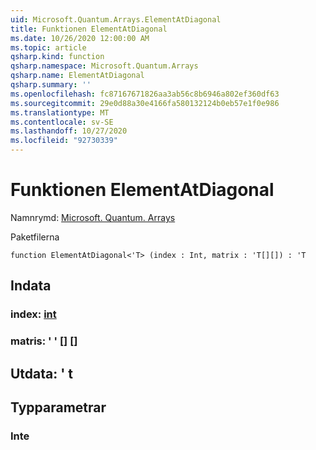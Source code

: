 ```yaml
---
uid: Microsoft.Quantum.Arrays.ElementAtDiagonal
title: Funktionen ElementAtDiagonal
ms.date: 10/26/2020 12:00:00 AM
ms.topic: article
qsharp.kind: function
qsharp.namespace: Microsoft.Quantum.Arrays
qsharp.name: ElementAtDiagonal
qsharp.summary: ''
ms.openlocfilehash: fc87167671826aa3ab56c8b6946a802ef360df63
ms.sourcegitcommit: 29e0d88a30e4166fa580132124b0eb57e1f0e986
ms.translationtype: MT
ms.contentlocale: sv-SE
ms.lasthandoff: 10/27/2020
ms.locfileid: "92730339"
---
```

# <a name="elementatdiagonal-function"></a>Funktionen ElementAtDiagonal

Namnrymd: [Microsoft. Quantum. Arrays](xref:Microsoft.Quantum.Arrays)

Paketfilerna [](https://nuget.org/packages/)




```qsharp
function ElementAtDiagonal<'T> (index : Int, matrix : 'T[][]) : 'T
```


## <a name="input"></a>Indata

### <a name="index--int"></a>index: [int](xref:microsoft.quantum.lang-ref.int)




### <a name="matrix--t"></a>matris: ' ' [] []





## <a name="output--t"></a>Utdata: ' t



## <a name="type-parameters"></a>Typparametrar

### <a name="t"></a>Inte

